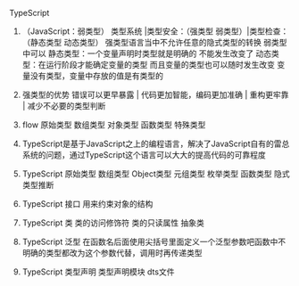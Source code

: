 TypeScript
1. （JavaScript：弱类型） 类型系统 |类型安全：（强类型 弱类型）|类型检查：（静态类型 动态类型）
强类型语言当中不允许任意的隐式类型的转换  弱类型中可以
静态类型：一个变量声明时类型就是明确的 不能发生改变了 
动态类型：在运行阶段才能确定变量的类型 而且变量的类型也可以随时发生改变 变量没有类型，变量中存放的值是有类型的

2. 强类型的优势  错误可以更早暴露 | 代码更加智能，编码更加准确 | 重构更牢靠 | 减少不必要的类型判断

3. flow 原始类型  数组类型  对象类型  函数类型  特殊类型 

4. TypeScript是基于JavaScript之上的编程语言，解决了JavaScript自有的雷总系统的问题，通过TypeScript这个语言可以大大的提高代码的可靠程度

5. TypeScript 原始类型  数组类型 Object类型 元组类型  枚举类型 函数类型 隐式类型推断

6. TypeScript 接口 用来约束对象的结构 

6. TypeScript 类  类的访问修饰符  类的只读属性 抽象类 

7. TypeScript 泛型 在函数名后面使用尖括号里面定义一个泛型参数吧函数中不明确的类型都改为这个参数代替，调用时再传递类型

8. TypeScript 类型声明 类型声明模块 dts文件
